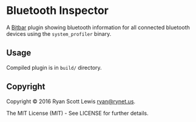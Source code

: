 # Bluetooth Inspector

A [Bitbar][bitbar] plugin showing bluetooth information for all connected bluetooth devices using
the `system_profiler` binary.

## Usage

Compiled plugin is in `build/` directory.

## Copyright

Copyright © 2016 Ryan Scott Lewis <ryan@rynet.us>.

The MIT License (MIT) - See LICENSE for further details.

[bitbar]: https://getbitbar.com/
